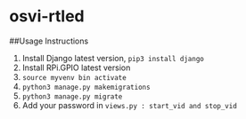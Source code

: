 # osvi-rtled

##Usage Instructions

1. Install Django latest version, ```pip3 install django```
2. Install RPi.GPIO latest version
3. ```source myvenv bin activate```
4. ```python3 manage.py makemigrations```
5. ```python3 manage.py migrate```
6. Add your password in ```views.py : start_vid and stop_vid```
